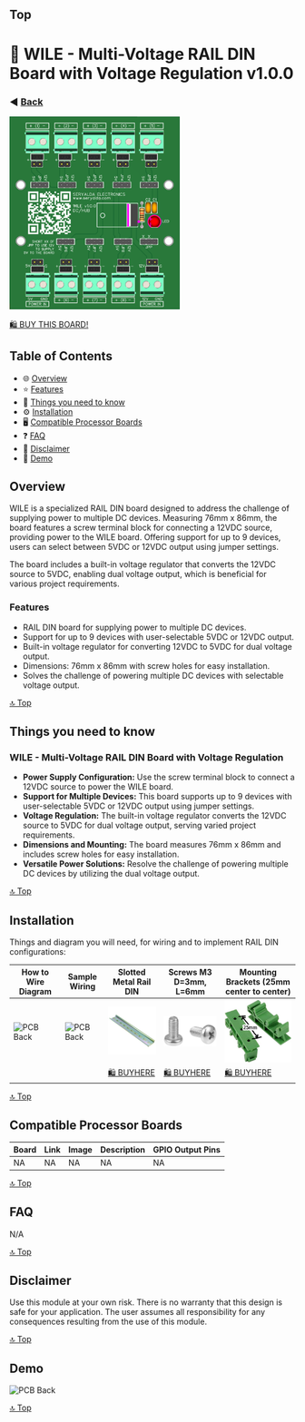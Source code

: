 ## Top
# 🎉 WILE - Multi-Voltage RAIL DIN Board with Voltage Regulation v1.0.0
### ◀️ [Back](/)
<img src="images/3dv1.png" alt="PCB Back" width="300">

[🛍️ BUY THIS BOARD!](https://www.amazon.sa/dp/B0CN1MZW2Q/)
<!--📷-->

## Table of Contents

- 🌐 [Overview](#overview)
- ⭐ [Features](#features)
- 🤔 [Things you need to know](#things-you-need-to-know)
- ⚙️ [Installation](#installation)
- 🖥️ [Compatible Processor Boards](#compatible-processor-boards)
- ❓ [FAQ](#faq)
- 📜 [Disclaimer](#disclaimer)
- 📝 [Demo](#demo)

## Overview

WILE is a specialized RAIL DIN board designed to address the challenge of supplying power to multiple DC devices. Measuring 76mm x 86mm, the board features a screw terminal block for connecting a 12VDC source, providing power to the WILE board. Offering support for up to 9 devices, users can select between 5VDC or 12VDC output using jumper settings.

The board includes a built-in voltage regulator that converts the 12VDC source to 5VDC, enabling dual voltage output, which is beneficial for various project requirements.

### Features
- RAIL DIN board for supplying power to multiple DC devices.
- Support for up to 9 devices with user-selectable 5VDC or 12VDC output.
- Built-in voltage regulator for converting 12VDC to 5VDC for dual voltage output.
- Dimensions: 76mm x 86mm with screw holes for easy installation.
- Solves the challenge of powering multiple DC devices with selectable voltage output.


[🔝 Top](#top)

## Things you need to know

### WILE - Multi-Voltage RAIL DIN Board with Voltage Regulation
- **Power Supply Configuration:** Use the screw terminal block to connect a 12VDC source to power the WILE board.
- **Support for Multiple Devices:** This board supports up to 9 devices with user-selectable 5VDC or 12VDC output using jumper settings.
- **Voltage Regulation:** The built-in voltage regulator converts the 12VDC source to 5VDC for dual voltage output, serving varied project requirements.
- **Dimensions and Mounting:** The board measures 76mm x 86mm and includes screw holes for easy installation.
- **Versatile Power Solutions:** Resolve the challenge of powering multiple DC devices by utilizing the dual voltage output.

[🔝 Top](#top)

## Installation

Things and diagram you will need, for wiring and to implement RAIL DIN configurations:

| How to Wire Diagram | Sample Wiring | Slotted Metal Rail DIN  | Screws M3 D=3mm, L=6mm   | Mounting Brackets (25mm center to center) |
|--------------------|--------------------------------------------|-------------------------------------------------------------------------------------------------------|--------------------------------------------------------------------------------------------------------------------------------------------------|---------------|
| <img src="images/ex1.pngx" alt="PCB Back" width="150"> | <img src="images/wiring2.pngx" alt="PCB Back" width="150"> | <img src="images/slotted-metal-rail-din1.jpg" alt="PCB Back" width="150"> | <img src="images/m3-screws1.jpg" alt="PCB Back" width="150"> | <img src="images/rail-din-mounting-bracket1.png" alt="PCB Back" width="150"> |
|||[🛍️ BUYHERE](#)|[🛍️ BUYHERE](#)|[🛍️ BUYHERE](#)|

  
[🔝 Top](#top)

## Compatible Processor Boards

| Board              | Link                                       | Image                                                                                                 | Description                                                                                                                                      | GPIO Output Pins     |
|--------------------|--------------------------------------------|-------------------------------------------------------------------------------------------------------|--------------------------------------------------------------------------------------------------------------------------------------------------|---------------|
| NA | NA | NA | NA | NA |

[🔝 Top](#top)

## FAQ

N/A

[🔝 Top](#top)

## Disclaimer

Use this module at your own risk. There is no warranty that this design is safe for your application. The user assumes all responsibility for any consequences resulting from the use of this module.

[🔝 Top](#top)

## Demo

<img src="images/demo.png" alt="PCB Back" width="300">

[🔝 Top](#top)

